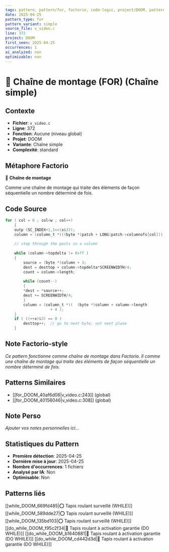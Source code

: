 ```yaml
---
tags: pattern, pattern/for, factorio, code-logic, project/DOOM, pattern/variant/simple
date: 2025-04-25
pattern_type: for
pattern_variant: simple
source_file: v_video.c
line: 372
project: DOOM
first_seen: 2025-04-25
occurrences: 1
ai_analyzed: non
optimizable: non
---
```


# 🔄 Chaîne de montage (FOR) (Chaîne simple)

## Contexte
- **Fichier**: `v_video.c`
- **Ligne**: 372
- **Fonction**: Aucune (niveau global)
- **Projet**: DOOM
- **Variante**: Chaîne simple
- **Complexité**: standard

## Métaphore Factorio
🔄 **Chaîne de montage**

Comme une chaîne de montage qui traite des éléments de façon séquentielle un nombre déterminé de fois.

## Code Source
```c
for ( col = 0 ; col<w ; col++) 
    { 
	outp (SC_INDEX+1,1<<(x&3)); 
	column = (column_t *)((byte *)patch + LONG(patch->columnofs[col])); 
 
	// step through the posts in a column 
	 
	while (column->topdelta != 0xff ) 
	{ 
	    source = (byte *)column + 3; 
	    dest = desttop + column->topdelta*SCREENWIDTH/4; 
	    count = column->length; 
 
	    while (count--) 
	    { 
		*dest = *source++; 
		dest += SCREENWIDTH/4; 
	    } 
	    column = (column_t *)(  (byte *)column + column->length 
				    + 4 ); 
	} 
	if ( ((++x)&3) == 0 ) 
	    desttop++;	// go to next byte, not next plane 
    }
```

## Note Factorio-style
*Ce pattern fonctionne comme chaîne de montage dans Factorio. Il comme une chaîne de montage qui traite des éléments de façon séquentielle un nombre déterminé de fois.*

## Patterns Similaires
- [[for_DOOM_40af6d08|v_video.c:243]] (global)
- [[for_DOOM_40156046|v_video.c:308]] (global)

## Note Perso
*Ajouter vos notes personnelles ici...*

## Statistiques du Pattern
- **Première détection**: 2025-04-25
- **Dernière mise à jour**: 2025-04-25
- **Nombre d'occurrences**: 1 fichiers
- **Analysé par IA**: Non
- **Optimisable**: Non

## Patterns liés
[[while_DOOM_669fd485|⭕ Tapis roulant surveillé (WHILE)]]
[[while_DOOM_589dde27|⭕ Tapis roulant surveillé (WHILE)]]
[[while_DOOM_135bd103|⭕ Tapis roulant surveillé (WHILE)]]
[[do_while_DOOM_f95c2f34|🔄 Tapis roulant à activation garantie (DO WHILE)]]
[[do_while_DOOM_b1640881|🔄 Tapis roulant à activation garantie (DO WHILE)]]
[[do_while_DOOM_cd442d3d|🔄 Tapis roulant à activation garantie (DO WHILE)]]

